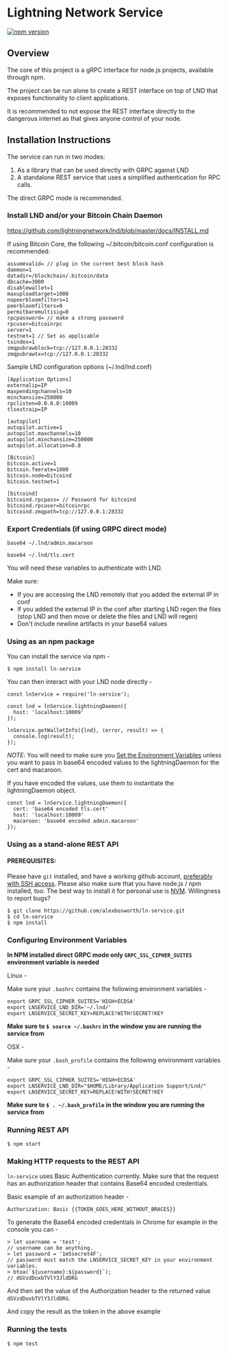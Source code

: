 # Lightning Network Service

[![npm version](https://badge.fury.io/js/ln-service.svg)](https://badge.fury.io/js/ln-service)

## Overview

The core of this project is a gRPC interface for node.js projects, available through npm.

The project can be run alone to create a REST interface on top of LND that exposes functionality to client applications.

It is recommended to not expose the REST interface directly to the dangerous internet as that gives anyone control of your node.

## Installation Instructions

The service can run in two modes:

1. As a library that can be used directly with GRPC against LND
2. A standalone REST service that uses a simplified authentication for RPC calls.

The direct GRPC mode is recommended.

### Install LND and/or your Bitcoin Chain Daemon

https://github.com/lightningnetwork/lnd/blob/master/docs/INSTALL.md

If using Bitcoin Core, the following ~/.bitcoin/bitcoin.conf configuration is recommended:

```
assumevalid= // plug in the current best block hash
daemon=1
datadir=/blockchain/.bitcoin/data
dbcache=3000
disablewallet=1
maxuploadtarget=1000
nopeerbloomfilters=1
peerbloomfilters=0
permitbaremultisig=0
rpcpassword= // make a strong password
rpcuser=bitcoinrpc
server=1
testnet=1 // Set as applicable
txindex=1
zmqpubrawblock=tcp://127.0.0.1:28332
zmqpubrawtx=tcp://127.0.0.1:28332
```

Sample LND configuration options (~/.lnd/lnd.conf)

```
[Application Options]
externalip=IP
maxpendingchannels=10
minchansize=250000
rpclisten=0.0.0.0:10009
tlsextraip=IP

[autopilot]
autopilot.active=1
autopilot.maxchannels=10
autopilot.minchansize=250000
autopilot.allocation=0.8

[Bitcoin]
bitcoin.active=1
bitcoin.feerate=1000
bitcoin.node=bitcoind
bitcoin.testnet=1

[bitcoind]
bitcoind.rpcpass= // Password for bitcoind
bitcoind.rpcuser=bitcoinrpc
bitcoind.zmqpath=tcp://127.0.0.1:28332
```

### Export Credentials (if using GRPC direct mode)

```
base64 ~/.lnd/admin.macaroon

base64 ~/.lnd/tls.cert
```

You will need these variables to authenticate with LND.

Make sure:
- If you are accessing the LND remotely that you added the external IP in conf
- If you added the external IP in the conf after starting LND regen the files (stop LND and then move or delete the files and LND will regen)
- Don't include newline artifacts in your base64 values

### Using as an npm package

You can install the service via npm -

```
$ npm install ln-service
```

You can then interact with your LND node directly -

```
const lnService = require('ln-service');

const lnd = lnService.lightningDaemon({
  host: 'localhost:10009'
});

lnService.getWalletInfo({lnd}, (error, result) => {
  console.log(result);
});
```

*NOTE*: You will need to make sure you [Set the Environment Variables](#configuring-environment-variables) unless you want to pass in base64 encoded values to the lightningDaemon for the cert and macaroon.

If you have encoded the values, use them to instantiate the lightningDaemon object.

    const lnd = lnService.lightningDaemon({
      cert: 'base64 encoded tls.cert'
      host: 'localhost:10009'
      macaroon: 'base64 encoded admin.macaroon'
    });

### Using as a stand-alone REST API

#### PREREQUISITES:

Please have `git` installed, and have a working github account, [preferably with SSH access](https://help.github.com/articles/connecting-to-github-with-ssh/).
Please also make sure that you have node.js / npm installed, too.
The best way to install it for personal use is [NVM](https://github.com/creationix/nvm#verify-installation).
Willingness to report bugs?

```
$ git clone https://github.com/alexbosworth/ln-service.git
$ cd ln-service
$ npm install
```

### Configuring Environment Variables

**In NPM installed direct GRPC mode only `GRPC_SSL_CIPHER_SUITES` environment
variable is needed**

Linux -

Make sure your `.bashrc` contains the following environment variables -

    export GRPC_SSL_CIPHER_SUITES='HIGH+ECDSA'
    export LNSERVICE_LND_DIR='~/.lnd/'
    export LNSERVICE_SECRET_KEY=REPLACE!WITH!SECRET!KEY

**Make sure to `$ source ~/.bashrc` in the window you are running the service from**

OSX -

Make sure your `.bash_profile` contains the following environment variables -

    export GRPC_SSL_CIPHER_SUITES='HIGH+ECDSA'
    export LNSERVICE_LND_DIR="$HOME/Library/Application Support/Lnd/"
    export LNSERVICE_SECRET_KEY=REPLACE!WITH!SECRET!KEY

**Make sure to `$ . ~/.bash_profile` in the window you are running the service from**

### Running REST API

```
$ npm start
```

### Making HTTP requests to the REST API

`ln-service` uses Basic Authentication currently.  Make sure that the request has an authorization header that contains Base64 encoded credentials.

Basic example of an authorization header -

```
Authorization: Basic {{TOKEN_GOES_HERE_WITHOUT_BRACES}}
```

To generate the Base64 encoded credentials in Chrome for example in the console you can -

```
> let username = 'test';
// username can be anything.
> let password = '1m5secret4F';
// password must match the LNSERVICE_SECRET_KEY in your environment variables.
> btoa(`${username}:${password}`);
// dGVzdDoxbTVlY3JldDRG
```

And then set the value of the Authorization header to the returned value `dGVzdDoxbTVlY3JldDRG`.

And copy the result as the token in the above example

### Running the tests

```
$ npm test
```
